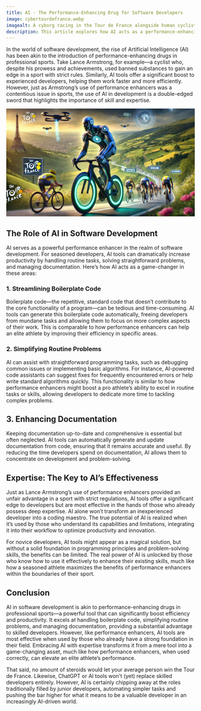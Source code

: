 ```yaml
---
title: AI - The Performance-Enhancing Drug for Software Developers
image: cybertourdefrance.webp
imagealt: A cyborg racing in the Tour de France alongside human cyclists.
description: This article explores how AI acts as a performance-enhancing tool for developers, streamlining tasks like boilerplate code, easy problems, and documentation. It compares AI’s impact on experienced developers to the use of performance-enhancing drugs in sports, noting that while AI boosts productivity, it doesn't replace skilled developers but may reduce the need for junior roles.
---
```


In the world of software development, the rise of Artificial Intelligence (AI) has been akin to the introduction of performance-enhancing drugs in professional sports. Take Lance Armstrong, for example—a cyclist who, despite his prowess and achievements, used banned substances to gain an edge in a sport with strict rules. Similarly, AI tools offer a significant boost to experienced developers, helping them work faster and more efficiently. However, just as Armstrong’s use of performance enhancers was a contentious issue in sports, the use of AI in development is a double-edged sword that highlights the importance of skill and expertise.

![Cyborgs running the tour de france](/images/cybertourdefrance.webp "Cyber Tour De France")

## The Role of AI in Software Development

AI serves as a powerful performance enhancer in the realm of software development. For seasoned developers, AI tools can dramatically increase productivity by handling routine tasks, solving straightforward problems, and managing documentation. Here’s how AI acts as a game-changer in these areas:

### 1. Streamlining Boilerplate Code

Boilerplate code—the repetitive, standard code that doesn’t contribute to the core functionality of a program—can be tedious and time-consuming. AI tools can generate this boilerplate code automatically, freeing developers from mundane tasks and allowing them to focus on more complex aspects of their work. This is comparable to how performance enhancers can help an elite athlete by improving their efficiency in specific areas.

### 2. Simplifying Routine Problems

AI can assist with straightforward programming tasks, such as debugging common issues or implementing basic algorithms. For instance, AI-powered code assistants can suggest fixes for frequently encountered errors or help write standard algorithms quickly. This functionality is similar to how performance enhancers might boost a pro athlete’s ability to excel in routine tasks or skills, allowing developers to dedicate more time to tackling complex problems.

## 3. Enhancing Documentation

Keeping documentation up-to-date and comprehensive is essential but often neglected. AI tools can automatically generate and update documentation from code, ensuring that it remains accurate and useful. By reducing the time developers spend on documentation, AI allows them to concentrate on development and problem-solving.

## Expertise: The Key to AI’s Effectiveness

Just as Lance Armstrong’s use of performance enhancers provided an unfair advantage in a sport with strict regulations, AI tools offer a significant edge to developers but are most effective in the hands of those who already possess deep expertise. AI alone won’t transform an inexperienced developer into a coding maestro. The true potential of AI is realized when it’s used by those who understand its capabilities and limitations, integrating it into their workflow to optimize productivity and innovation.

For novice developers, AI tools might appear as a magical solution, but without a solid foundation in programming principles and problem-solving skills, the benefits can be limited. The real power of AI is unlocked by those who know how to use it effectively to enhance their existing skills, much like how a seasoned athlete maximizes the benefits of performance enhancers within the boundaries of their sport.

## Conclusion

AI in software development is akin to performance-enhancing drugs in professional sports—a powerful tool that can significantly boost efficiency and productivity. It excels at handling boilerplate code, simplifying routine problems, and managing documentation, providing a substantial advantage to skilled developers. However, like performance enhancers, AI tools are most effective when used by those who already have a strong foundation in their field. Embracing AI with expertise transforms it from a mere tool into a game-changing asset, much like how performance enhancers, when used correctly, can elevate an elite athlete’s performance.

That said, no amount of steroids would let your average person win the Tour de France. Likewise, ChatGPT or AI tools won't (yet) replace skilled developers entirely. However, AI is certainly chipping away at the roles traditionally filled by junior developers, automating simpler tasks and pushing the bar higher for what it means to be a valuable developer in an increasingly AI-driven world.
